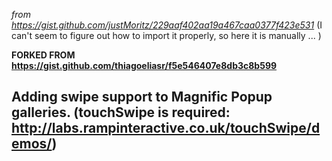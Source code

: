 *from https://gist.github.com/justMoritz/229aaf402aa19a467caa0377f423e531* (I can't seem to figure out how to import it properly, so here it is manually ... )

**FORKED FROM https://gist.github.com/thiagoeliasr/f5e546407e8db3c8b599**

## Adding swipe support to Magnific Popup galleries. (touchSwipe is required: http://labs.rampinteractive.co.uk/touchSwipe/demos/)